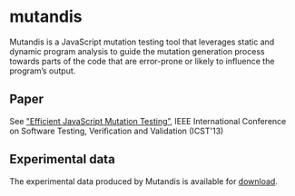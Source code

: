 mutandis
========

Mutandis is a JavaScript mutation testing tool that leverages static and dynamic program analysis to guide the
mutation generation process towards parts of the code that are error-prone or likely to influence the program’s
output.

Paper
-----
See ["Efficient JavaScript Mutation Testing”](http://www.ece.ubc.ca/~shabnamm/doc/mirshokraie-icst13.pdf), IEEE International Conference on Software Testing, Verification and Validation (ICST'13)


Experimental data
-----------------
The experimental data produced by Mutandis is available for [download](http://www.ece.ubc.ca/~shabnamm/data/mutandisData.zip).

